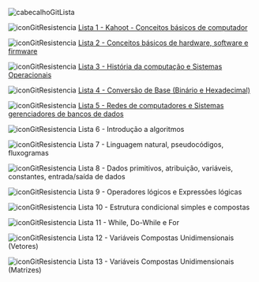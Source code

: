 ![cabecalhoGitLista](https://github.com/brunamota/TopicosDeComputacao/assets/66503956/50a546d0-2f78-47f9-b331-f72bdf8902da)

![iconGitResistencia](https://github.com/brunamota/TopicosDeComputacao/assets/66503956/1b014845-2ebd-464d-9403-be0ce6f3a243) [Lista 1 - Kahoot - Conceitos básicos de computador](https://kahoot.it/) 

![iconGitResistencia](https://github.com/brunamota/TopicosDeComputacao/assets/66503956/1b014845-2ebd-464d-9403-be0ce6f3a243) [Lista 2 - Conceitos básicos de hardware, software e firmware](https://forms.gle/By76nheYPQjMSiNG9)

![iconGitResistencia](https://github.com/brunamota/TopicosDeComputacao/assets/66503956/1b014845-2ebd-464d-9403-be0ce6f3a243) [Lista 3 - História da computação e Sistemas Operacionais](https://forms.gle/xZZTU3AKjnE8q7uT7)

![iconGitResistencia](https://github.com/brunamota/TopicosDeComputacao/assets/66503956/1b014845-2ebd-464d-9403-be0ce6f3a243) [Lista 4 - Conversão de Base (Binário e Hexadecimal)](https://forms.gle/R3fdmWn28jYFph656)

![iconGitResistencia](https://github.com/brunamota/TopicosDeComputacao/assets/66503956/1b014845-2ebd-464d-9403-be0ce6f3a243) [Lista 5 - Redes de computadores e Sistemas gerenciadores de bancos de dados](https://forms.gle/FRtfBfVMd6SSs71Q6)

![iconGitResistencia](https://github.com/brunamota/TopicosDeComputacao/assets/66503956/1b014845-2ebd-464d-9403-be0ce6f3a243) Lista 6 - Introdução a algoritmos

![iconGitResistencia](https://github.com/brunamota/TopicosDeComputacao/assets/66503956/1b014845-2ebd-464d-9403-be0ce6f3a243) Lista 7 - Linguagem natural, pseudocódigos, fluxogramas

![iconGitResistencia](https://github.com/brunamota/TopicosDeComputacao/assets/66503956/1b014845-2ebd-464d-9403-be0ce6f3a243) Lista 8 - Dados primitivos, atribuição, variáveis, constantes, entrada/saída de dados

![iconGitResistencia](https://github.com/brunamota/TopicosDeComputacao/assets/66503956/1b014845-2ebd-464d-9403-be0ce6f3a243) Lista 9 - Operadores lógicos e Expressões lógicas

![iconGitResistencia](https://github.com/brunamota/TopicosDeComputacao/assets/66503956/1b014845-2ebd-464d-9403-be0ce6f3a243) Lista 10 - Estrutura condicional simples e compostas

![iconGitResistencia](https://github.com/brunamota/TopicosDeComputacao/assets/66503956/1b014845-2ebd-464d-9403-be0ce6f3a243) Lista 11 - While, Do-While e For

![iconGitResistencia](https://github.com/brunamota/TopicosDeComputacao/assets/66503956/1b014845-2ebd-464d-9403-be0ce6f3a243) Lista 12 - Variáveis Compostas Unidimensionais (Vetores)

![iconGitResistencia](https://github.com/brunamota/TopicosDeComputacao/assets/66503956/1b014845-2ebd-464d-9403-be0ce6f3a243) Lista 13 - Variáveis Compostas Unidimensionais (Matrizes)





